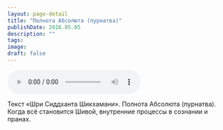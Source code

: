 ```yaml
---
layout: page-detail
title: "Полнота Абсолюта (пурнатва)"
publishDate: 2016.05.05
description: ""
tags:
image:
draft: false
---
```


<audio title="2016.05.05 - Полнота Абсолюта (пурнатва).mp3" src="https://filer-api.advayta.org/v1.0/public/files/73101" controls=""></audio>

 Текст «Шри Сиддханта Шикхамани». Полнота Абсолюта (пурнатва). Когда всё становится Шивой, внутренние процессы в сознании и пранах. 

  
